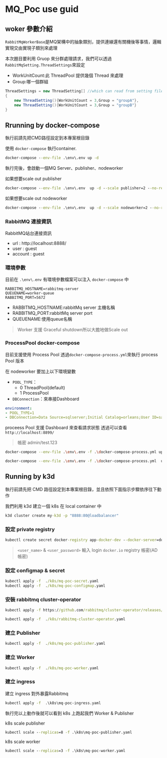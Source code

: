 # MQ_Poc use guid
## woker 參數介紹

`RabbitMqWorkerBase`是MQ架構中的抽象類別，提供連線還有關機後等事情，邏輯實現交由實現子類別來處理

本次題目要利用 Gruop 來分群處理請求，我們可以透過`RabbitMqSetting.ThreadSettings`來設定

* WorkUnitCount:此 ThreadPool 提供幾個 Thread 來處理
* Group:哪一個群組

```c#
ThreadSettings = new ThreadSetting[] //which can read from setting files.
{
    new ThreadSetting(){WorkUnitCount = 3,Group = "groupA"},
    new ThreadSetting(){WorkUnitCount = 3,Group = "groupB"}
}
```

## Rrunning by docker-compose

執行前請先把CMD路徑設定到本專案根目錄

使用 `docker-compose` 執行container.

```cmd
docker-compose --env-file .\env\.env up -d
```

執行完後，會啟動一個MQ Server、publisher、nodeworker

如果想要scale out publisher

```cmd
docker-compose --env-file .\env\.env  up -d --scale publisher=2 --no-recreate
```

如果想要scale out nodeworker

```cmd
docker-compose --env-file .\env\.env  up -d --scale nodeworker=2 --no-recreate
```

### RabbitMQ 連接資訊

RabbitMQ站台連接資訊

* url : http://localhost:8888/
* user : guest
* account : guest

### 環境參數

目前在 `.\env\.env` 有環境參數檔案可以注入 `docker-compose` 中

```env
RABBITMQ_HOSTNAME=rabbitmq-server
QUEUENAME=worker-queue
RABBITMQ_PORT=5672
```

* RABBITMQ_HOSTNAME:rabbitMq server 主機名稱
* RABBITMQ_PORT:rabbitMq server port
* QUEUENAME:使用queue名稱

> Worker 支援 Graceful shutdown所以大膽地做Scale out

### ProcessPool docker-compose

目前支援使用 Process Pool 透過`docker-compose-process.yml`來執行 process Pool 版本

在 nodeworker 要加上以下環境變數

* `POOL_TYPE`：
  * 0 ThreadPool(default)
  * 1 ProcessPool
* `DBConnection`：來串接Dashboard

```yaml
environment:
- POOL_TYPE=1
- DBConnection=Data Source=sqlserver;Initial Catalog=orleans;User ID=sa;Password=test.123;
```

proceess Pool 支援 Dashboard 來查看請求狀態 透過可以查看`http://localhost:8899/`

> 帳密 admin/test.123

```bash
docker-compose --env-file .\env\.env -f .\docker-compose-process.yml up -d 

docker-compose --env-file .\env\.env -f .\docker-compose-process.yml  up -d --scale publisher=4 --no-recreate
```

## Running by k3d

執行前請先把 CMD 路徑設定到本專案根目錄，並且依照下面指示步驟依序往下動作

我們利用 k3d 建立一個 k8s 在 local container 中

```cmd
k3d cluster create my-k3d -p "8888:80@loadbalancer"
```

### 設定 private registry

```cmd
kubectl create secret docker-registry app-docker-dev --docker-server=docker.io --docker-username=<user_name> --docker-password=<user_password>
```

> `<user_name>` & `<user_password>` 輸入 login `docker.io` registry 帳密(AD帳密)

### 設定 configmap & secret

```cmd
kubectl apply -f  ./k8s/mq-poc-secret.yaml
kubectl apply -f  ./k8s/mq-poc-configmap.yaml
```

### 安裝 rabbitmq cluster-operator

```cmd
kubectl apply -f https://github.com/rabbitmq/cluster-operator/releases/latest/download/cluster-operator.yml
```

```cmd
kubectl apply -f  ./k8s/rabbitmq-cluster-operator.yaml
```

### 建立 Publisher

```cmd
kubectl apply -f  ./k8s/mq-poc-publisher.yaml
```

### 建立 Worker

```cmd
kubectl apply -f  ./k8s/mq-poc-worker.yaml
```

### 建立 ingress

建立 ingress 對外暴露Rabbitmq

```cmd
kubectl apply -f  .\k8s\mq-poc-ingress.yaml
```

執行完以上動作後就可以看到 k8s 上跑起我們 Worker & Publisher

k8s scale publisher

```cmd
kubectl scale --replicas=8 -f .\k8s\mq-poc-publisher.yaml  
```

k8s scale worker

```cmd
kubectl scale --replicas=3 -f .\k8s\mq-poc-worker.yaml
```